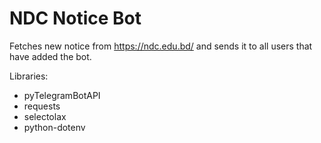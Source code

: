 # NDC Notice Bot

Fetches new notice from https://ndc.edu.bd/ and sends it to all users that have added the bot.

Libraries: 
- pyTelegramBotAPI
- requests
- selectolax
- python-dotenv